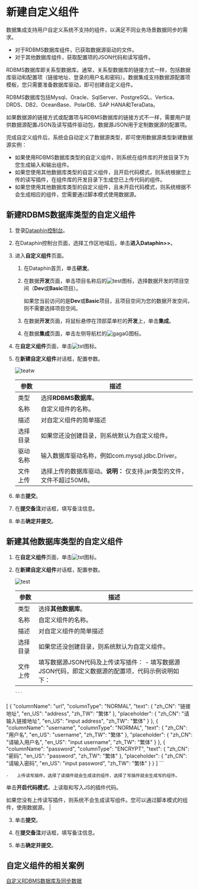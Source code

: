 # 新建自定义组件

数据集成支持用户自定义系统不支持的组件，以满足不同业务场景数据同步的需求。

-   对于RDBMS数据库组件，已获取数据源驱动的文件。
-   对于其他数据库组件，获取配置项的JSON代码和读写插件。

RDBMS数据库即关系型数据库。通常，关系型数据库的链接方式一样，包括数据库驱动和配置项（链接地址、登录的用户名和密码）。数据集成支持数据源配置项模板，您只需要准备数据库驱动，即可创建自定义组件。

RDBMS数据库包括Mysql、Oracle、SqlServer、PostgreSQL、Vertica、DRDS、DB2、OceanBase、PolarDB、SAP HANA和TeraData。

如果数据源的链接方式或配置项与RDBMS数据库的链接方式不一样，需要用户提供数据源配置JSON及读写插件驱动包，数据源JSON用于定制数据源的配置项。

完成自定义组件后，系统会自动定义了数据源类型，即可使用数据源类型新建数据源实例：

-   如果使用RDBMS数据库类型的自定义组件，则系统在组件库的开放目录下为您生成输入和输出组件。
-   如果您使用其他数据库类型的自定义组件，且开启代码模式，则系统根据您上传的读写插件，在组件库的开发目录下生成您已上传代码的组件。
-   如果您使用其他数据库类型的自定义组件，且未开启代码模式，则系统根据不会生成相应的组件，您需要通过脚本模式使用数据源。

## 新建RDBMS数据库类型的自定义组件

1.  登录[Dataphin控制台](https://dataphin.console.aliyun.com/workingArea)。

2.  在Dataphin控制台页面，选择工作区地域后，单击**进入Dataphin\>\>**。

3.  进入**自定义组件**页面。

    1.  在Dataphin首页，单击**研发**。

    2.  在数据**开发**页面，单击项目名称后的![test](https://help-static-aliyun-doc.aliyuncs.com/assets/img/zh-CN/3497549951/p110384.png)图标，选择数据开发的项目空间（**Dev**或**Basic**项目）。

        如果您当前访问的是**Dev**或**Basic**项目，且项目空间为您的数据开发空间，则不需要选择项目空间。

    3.  在数据**开发**页面，将鼠标悬停在顶部菜单栏的**开发**上，单击**集成**。

    4.  在数据**集成**页面，单击左侧导航栏的![gagaG](https://help-static-aliyun-doc.aliyuncs.com/assets/img/zh-CN/9228073061/p176621.png)图标。

4.  在**自定义组件**页面，单击![tst](https://help-static-aliyun-doc.aliyuncs.com/assets/img/zh-CN/2676631061/p171102.png)图标。

5.  在**新建自定义组件**对话框，配置参数。

    ![teatw](https://help-static-aliyun-doc.aliyuncs.com/assets/img/zh-CN/2676631061/p171103.png)

    |参数|描述|
    |--|--|
    |类型|选择**RDBMS数据库**。|
    |名称|自定义组件的名称。|
    |描述|对自定义组件的简单描述|
    |选择目录|如果您还没创建目录，则系统默认为自定义组件。|
    |驱动名称|输入数据库驱动名称，例如com.mysql.jdbc.Driver。|
    |文件上传|选择上传的数据库驱动。**说明：** 仅支持.jar类型的文件，文件不超过50MB。 |

6.  单击**提交**。

7.  在**提交备注**对话框，填写备注信息。

8.  单击**确定并提交**。


## 新建其他数据库类型的自定义组件

1.  在**自定义组件**页面，单击![tst](https://help-static-aliyun-doc.aliyuncs.com/assets/img/zh-CN/2676631061/p171102.png)图标。

2.  在**新建自定义组件**对话框，配置参数。

    ![test](https://help-static-aliyun-doc.aliyuncs.com/assets/img/zh-CN/2676631061/p171192.png)

    |参数|描述|
    |--|--|
    |类型|选择**其他数据库**。|
    |名称|自定义组件的名称。|
    |描述|对自定义组件的简单描述|
    |选择目录|如果您还没创建目录，则系统默认为自定义组件。|
    |文件上传|填写数据源JSON代码及上传读写插件：    -   填写数据源JSON代码，即定义数据源的配置项，代码示例说明如下：

        ```
[
  {
    "columnName": "url",
    "columnType": "NORMAL",
    "text": {
      "zh_CN": "链接地址",
      "en_US": "address",
      "zh_TW": "繁体"
    },
    "placeholder": {
      "zh_CN": "请输入链接地址",
      "en_US": "input address",
      "zh_TW": "繁体"
    }
  },
  {
    "columnName": "username",
    "columnType": "NORMAL",
    "text": {
      "zh_CN": "用户名",
      "en_US": "username",
      "zh_TW": "繁体"
    },
    "placeholder": {
      "zh_CN": "请输入用户名",
      "en_US": "input username",
      "zh_TW": "繁体"
    }
  },
  {
    "columnName": "password",
    "columnType": "ENCRYPT",
    "text": {
      "zh_CN": "密码",
      "en_US": "password",
      "zh_TW": "繁体"
    },
    "placeholder": {
      "zh_CN": "请输入密码",
      "en_US": "input password",
      "zh_TW": "繁体"
    }
  }
]
        ```

    -   上传读写插件。选择了读插件就会生成读的组件，选择了写插件就会生成写的组件。

单击**开启代码模式**，上读取和写入JS的插件代码。

如果您没有上传读写插件，则系统不会生成读写组件。您可以通过脚本模式的组件，使用数据源。 |

3.  单击**提交**。

4.  在**提交备注**对话框，填写备注信息。

5.  单击**确定并提交**。


## 自定义组件的相关案例

[自定义RDBMS数据库及同步数据](/cn.zh-CN/最佳实践/数据集成/自定义RDBMS数据库及同步数据.md)

